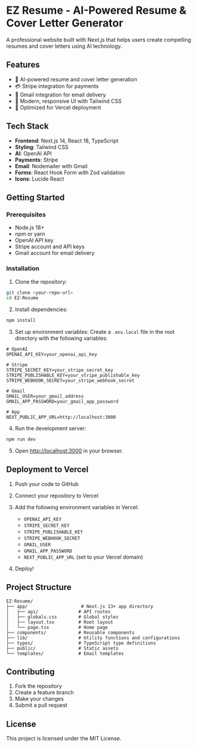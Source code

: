 # EZ Resume - AI-Powered Resume & Cover Letter Generator

A professional website built with Next.js that helps users create compelling resumes and cover letters using AI technology.

## Features

- 🤖 AI-powered resume and cover letter generation
- 💳 Stripe integration for payments
- 📧 Gmail integration for email delivery
- 🎨 Modern, responsive UI with Tailwind CSS
- 🚀 Optimized for Vercel deployment

## Tech Stack

- **Frontend**: Next.js 14, React 18, TypeScript
- **Styling**: Tailwind CSS
- **AI**: OpenAI API
- **Payments**: Stripe
- **Email**: Nodemailer with Gmail
- **Forms**: React Hook Form with Zod validation
- **Icons**: Lucide React

## Getting Started

### Prerequisites

- Node.js 18+ 
- npm or yarn
- OpenAI API key
- Stripe account and API keys
- Gmail account for email delivery

### Installation

1. Clone the repository:
```bash
git clone <your-repo-url>
cd EZ-Resume
```

2. Install dependencies:
```bash
npm install
```

3. Set up environment variables:
Create a `.env.local` file in the root directory with the following variables:

```env
# OpenAI
OPENAI_API_KEY=your_openai_api_key

# Stripe
STRIPE_SECRET_KEY=your_stripe_secret_key
STRIPE_PUBLISHABLE_KEY=your_stripe_publishable_key
STRIPE_WEBHOOK_SECRET=your_stripe_webhook_secret

# Gmail
GMAIL_USER=your_gmail_address
GMAIL_APP_PASSWORD=your_gmail_app_password

# App
NEXT_PUBLIC_APP_URL=http://localhost:3000
```

4. Run the development server:
```bash
npm run dev
```

5. Open [http://localhost:3000](http://localhost:3000) in your browser.

## Deployment to Vercel

1. Push your code to GitHub
2. Connect your repository to Vercel
3. Add the following environment variables in Vercel:
   - `OPENAI_API_KEY`
   - `STRIPE_SECRET_KEY`
   - `STRIPE_PUBLISHABLE_KEY`
   - `STRIPE_WEBHOOK_SECRET`
   - `GMAIL_USER`
   - `GMAIL_APP_PASSWORD`
   - `NEXT_PUBLIC_APP_URL` (set to your Vercel domain)

4. Deploy!

## Project Structure

```
EZ-Resume/
├── app/                    # Next.js 13+ app directory
│   ├── api/               # API routes
│   ├── globals.css        # Global styles
│   ├── layout.tsx         # Root layout
│   └── page.tsx           # Home page
├── components/            # Reusable components
├── lib/                   # Utility functions and configurations
├── types/                 # TypeScript type definitions
├── public/                # Static assets
└── templates/             # Email templates
```

## Contributing

1. Fork the repository
2. Create a feature branch
3. Make your changes
4. Submit a pull request

## License

This project is licensed under the MIT License. 
